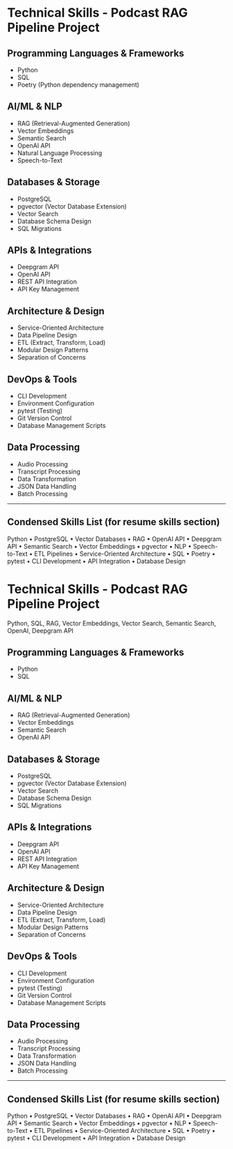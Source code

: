 # Technical Skills - Podcast RAG Pipeline Project

## Programming Languages & Frameworks
- Python
- SQL
- Poetry (Python dependency management)

## AI/ML & NLP
- RAG (Retrieval-Augmented Generation)
- Vector Embeddings
- Semantic Search
- OpenAI API
- Natural Language Processing
- Speech-to-Text

## Databases & Storage
- PostgreSQL
- pgvector (Vector Database Extension)
- Vector Search
- Database Schema Design
- SQL Migrations

## APIs & Integrations
- Deepgram API
- OpenAI API
- REST API Integration
- API Key Management

## Architecture & Design
- Service-Oriented Architecture
- Data Pipeline Design
- ETL (Extract, Transform, Load)
- Modular Design Patterns
- Separation of Concerns

## DevOps & Tools
- CLI Development
- Environment Configuration
- pytest (Testing)
- Git Version Control
- Database Management Scripts

## Data Processing
- Audio Processing
- Transcript Processing
- Data Transformation
- JSON Data Handling
- Batch Processing

---

## Condensed Skills List (for resume skills section)

Python • PostgreSQL • Vector Databases • RAG • OpenAI API • Deepgram API • Semantic Search • Vector Embeddings • pgvector • NLP • Speech-to-Text • ETL Pipelines • Service-Oriented Architecture • SQL • Poetry • pytest • CLI Development • API Integration • Database Design



# Technical Skills - Podcast RAG Pipeline Project

Python, SQL, RAG, Vector Embeddings, Vector Search, Semantic Search, OpenAI, Deepgram API

## Programming Languages & Frameworks
- Python
- SQL

## AI/ML & NLP
- RAG (Retrieval-Augmented Generation)
- Vector Embeddings
- Semantic Search
- OpenAI API

## Databases & Storage
- PostgreSQL
- pgvector (Vector Database Extension)
- Vector Search
- Database Schema Design
- SQL Migrations

## APIs & Integrations
- Deepgram API
- OpenAI API
- REST API Integration
- API Key Management

## Architecture & Design
- Service-Oriented Architecture
- Data Pipeline Design
- ETL (Extract, Transform, Load)
- Modular Design Patterns
- Separation of Concerns

## DevOps & Tools
- CLI Development
- Environment Configuration
- pytest (Testing)
- Git Version Control
- Database Management Scripts

## Data Processing
- Audio Processing
- Transcript Processing
- Data Transformation
- JSON Data Handling
- Batch Processing

---

## Condensed Skills List (for resume skills section)

Python • PostgreSQL • Vector Databases • RAG • OpenAI API • Deepgram API • Semantic Search • Vector Embeddings • pgvector • NLP • Speech-to-Text • ETL Pipelines • Service-Oriented Architecture • SQL • Poetry • pytest • CLI Development • API Integration • Database Design
